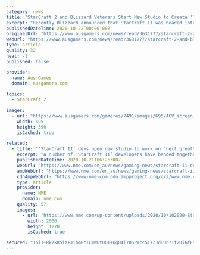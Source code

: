 ```yaml
---
category: news
title: "StarCraft 2 and Blizzard Veterans Start New Studio to Create 'The Next Great RTS'"
excerpt: "Recently Blizzard announced that StarCraft II was headed into maintenance mode - meaning that it would no longer receive content drops and instead focus on stability and keeping the competitive side up to date. Which is a round-about way of saying that as ..."
publishedDateTime: 2020-10-22T00:00:00Z
originalUrl: "https://www.ausgamers.com/news/read/3631777/starcraft-2-and-blizzard-veterans-start-new-studio-to-create-the-next-great-rts"
webUrl: "https://www.ausgamers.com/news/read/3631777/starcraft-2-and-blizzard-veterans-start-new-studio-to-create-the-next-great-rts"
type: article
quality: 32
heat: -1
published: false

provider:
  name: Aus Games
  domain: ausgamers.com

topics:
  - StarCraft 2

images:
  - url: "https://www.ausgamers.com/gameres/7491/images/695/ACV_screen_previews_Drinking_Contest_20201014_6PM_CEST.jpg"
    width: 695
    height: 390
    isCached: true

related:
  - title: "‘StarCraft II’ devs open new studio to work on “next great” RTS game"
    excerpt: "A number of ‘StarCraft II’ developers have banded together to open a new studio focused on PC real-time strategy games."
    publishedDateTime: 2020-10-21T06:26:00Z
    webUrl: "https://www.nme.com/en_au/news/gaming-news/starcraft-ii-devs-open-new-studio-to-work-on-next-great-rts-game-2793542"
    ampWebUrl: "https://www.nme.com/en_au/news/gaming-news/starcraft-ii-devs-open-new-studio-to-work-on-next-great-rts-game-2793542?amp"
    cdnAmpWebUrl: "https://www-nme-com.cdn.ampproject.org/c/s/www.nme.com/en_au/news/gaming-news/starcraft-ii-devs-open-new-studio-to-work-on-next-great-rts-game-2793542?amp"
    type: article
    provider:
      name: NME
      domain: nme.com
    quality: 57
    images:
      - url: "https://www.nme.com/wp-content/uploads/2020/10/102020-Starcraft-II-Blizzard-Entertainment.jpg"
        width: 2000
        height: 1270
        isCached: true

secured: "1ni1+Rk2kRSiz+JibmBYTLmWUtOQT+UgO4l7OSPWccSI+ZJdUUn7Tf2Di6fE9euvdhaykNJOyA21CSsBhascKw6/U4J1SDHbOmd5OG8KRQcDD0MVhew7L9EYkaqKO/ti49u+uBTJDvInudl0K5WCva/+aONUDQY/2gbdy2xBwjV9nUFmCPCSRd5swXZEYh+2BwYWEKabVEFbNpNm1/8vCk8FndbjgywCbq3BP2GK+bbZGuHUtPcrHCg3PaCL63Q8Ej/MFOeGd7CLI2KtuV7KDI23/+SZytuTIQQSR120H2AH1Y31721HiPIHUgZQs7fCBky/fUKAc5QK8qXWehqrtZtPMoLYRYUdTL+rrTJuccw=;3C01GOQx/CsfNH34O0vhGA=="
---
```


